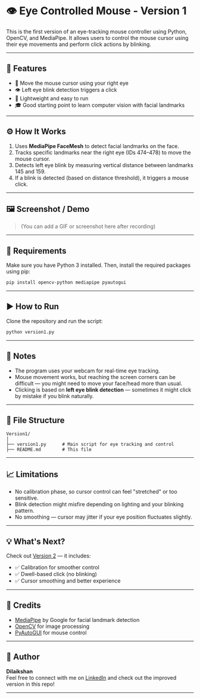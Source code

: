 # 👁️ Eye Controlled Mouse - Version 1

This is the first version of an eye-tracking mouse controller using Python, OpenCV, and MediaPipe. It allows users to control the mouse cursor using their eye movements and perform click actions by blinking.

---

## 🚀 Features

- 👟 Move the mouse cursor using your right eye
- 👁️ Left eye blink detection triggers a click
- 🔧 Lightweight and easy to run
- 🎓 Good starting point to learn computer vision with facial landmarks

---

## ⚙️ How It Works

1. Uses **MediaPipe FaceMesh** to detect facial landmarks on the face.
2. Tracks specific landmarks near the right eye (IDs 474–478) to move the mouse cursor.
3. Detects left eye blink by measuring vertical distance between landmarks 145 and 159.
4. If a blink is detected (based on distance threshold), it triggers a mouse click.

---

## 🖼️ Screenshot / Demo

> (You can add a GIF or screenshot here after recording)

---

## 🧰 Requirements

Make sure you have Python 3 installed. Then, install the required packages using pip:

```bash
pip install opencv-python mediapipe pyautogui
```

---

## ▶️ How to Run

Clone the repository and run the script:

```bash
python version1.py
```

---

## 📝 Notes

- The program uses your webcam for real-time eye tracking.
- Mouse movement works, but reaching the screen corners can be difficult — you might need to move your face/head more than usual.
- Clicking is based on **left eye blink detection** — sometimes it might click by mistake if you blink naturally.

---

## 📂 File Structure

```
Version1/
│
├── version1.py      # Main script for eye tracking and control
├── README.md        # This file
```

---

## 📈 Limitations

- No calibration phase, so cursor control can feel "stretched" or too sensitive.
- Blink detection might misfire depending on lighting and your blinking pattern.
- No smoothing — cursor may jitter if your eye position fluctuates slightly.

---

## 💡 What's Next?

Check out [Version 2](../Version2/README.md) — it includes:

- ✅ Calibration for smoother control
- ✅ Dwell-based click (no blinking)
- ✅ Cursor smoothing and better experience

---

## 📸 Credits

- [MediaPipe](https://github.com/google/mediapipe) by Google for facial landmark detection
- [OpenCV](https://opencv.org/) for image processing
- [PyAutoGUI](https://pyautogui.readthedocs.io/) for mouse control

---

## 🙌 Author

**Dilaikshan**  
Feel free to connect with me on [LinkedIn](www.linkedin.com/in/dilaikshan-mja) and check out the improved version in this repo!

---

